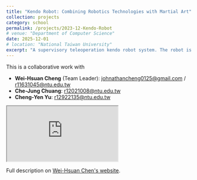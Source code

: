 ```yaml
---
title: "Kendo Robot: Combining Robotics Technologies with Martial Art"
collection: projects
category: school
permalink: /projects/2023-12-Kendo-Robot
# venue: "Department of Computer Science"
date: 2025-12-01
# location: "National Taiwan University"
excerpt: "A supervisory teleoperation kendo robot system. The robot is able to track the opponent’s pose and wait for the operator’s command to attack. *Robotics competition winner as a team leader in the course project of [CSIE5074](https://nol.ntu.edu.tw/nol/coursesearch/print_table.php?course_id=922%20U1070&class=&dpt_code=9210&ser_no=62682&semester=112-1&lang=CH) Robotics, offered by [Prof. Li-Chen Fu](https://www.ntueeacl.com/25351235662594525480-advisor.html) @ NTU EE*. <a href='https://github.com/wei-hsuan-cheng/kendo_robot' target='_blank' style='text-decoration: none;'><i class='fab fa-github' style=''></i><span style='margin-left: 0.13cm'>kendo_robot</span></a>"
---
```


This is a collaborative work with
- **Wei-Hsuan Cheng** (Team Leader): <a href="mailto:johnathancheng0125@gmail.com">johnathancheng0125@gmail.com</a> / <a href="mailto:r11631045@ntu.edu.tw">r11631045@ntu.edu.tw</a>
- **Che-Jung Chuang**: <a href="mailto:r12021008@ntu.edu.tw">r12021008@ntu.edu.tw</a>
- **Cheng-Yen Yu**: <a href="mailto:r12922135@ntu.edu.tw">r12922135@ntu.edu.tw</a>

<iframe src="https://wei-hsuan-cheng.github.io/project/2023-12-kendo-robot" name="Kendo_robot" title="Kendo Robot"></iframe>

<p>
Full description on <a href="https://www.w3schools.com" target="Kendo_robot">Wei-Hsuan Chen's website</a>.
</p>